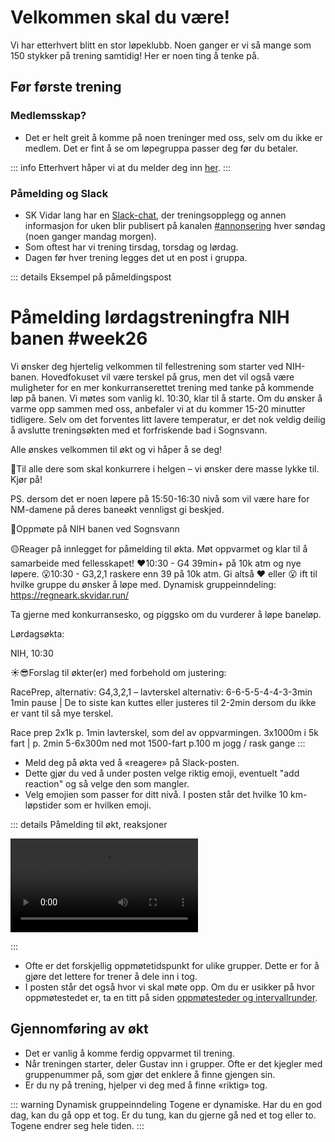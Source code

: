 # Velkommen skal du være!

Vi har etterhvert blitt en stor løpeklubb. Noen ganger er vi så mange som 150 stykker på trening samtidig! Her er noen ting å tenke på.

## Før første trening

### Medlemsskap?

* Det er helt greit å komme på noen treninger med oss, selv om du ikke er medlem. Det er fint å se om løpegruppa passer deg før du betaler.

::: info
Etterhvert håper vi at du melder deg inn [her](https://club.spond.com/landing/signup/skvidar?fbclid=IwAR1ql8u72it5s3n-UZy_hc5ZVI_6bX5mzWpLEl0cRuDvKxgB1-KsANnBoLg).
:::

### Påmelding og Slack

* SK Vidar lang har en [Slack-chat](/diverse/chat), der treningsopplegg og annen informasjon for uken blir publisert på kanalen [#annonsering](https://skvidar.slack.com/archives/C062GSYQ3C6) hver søndag (noen ganger mandag morgen).
* Som oftest har vi trening tirsdag, torsdag og lørdag.
* Dagen før hver trening legges det ut en post i gruppa.

::: details Eksempel på påmeldingspost
# Påmelding lørdagstreningfra NIH banen #week26

Vi ønsker deg hjertelig velkommen til fellestrening som starter ved NIH-banen. Hovedfokuset vil være terskel på grus, men det vil også være muligheter for en mer konkurranserettet trening med tanke på kommende løp på banen. Vi møtes som vanlig kl. 10:30, klar til å starte. Om du ønsker å varme opp sammen med oss, anbefaler vi at du kommer 15-20 minutter tidligere. Selv om det forventes litt lavere temperatur, er det nok veldig deilig å avslutte treningsøkten med et forfriskende bad i Sognsvann.

Alle ønskes velkommen til økt og vi håper å se deg!

🏁Til alle dere som skal konkurrere i helgen – vi ønsker dere masse lykke til. Kjør på!

PS. dersom det er noen løpere på 15:50-16:30 nivå som vil være hare for NM-damene på deres baneøkt vennligst gi beskjed.

🚩Oppmøte på NIH banen ved Sognsvann

🟡Reager på innlegget for påmelding til økta. Møt oppvarmet og klar til å samarbeide med fellesskapet!
❤10:30 - G4 39min+ på 10k atm og nye løpere.
😮10:30 - G3,2,1 raskere enn 39 på 10k atm. Gi altså ❤ eller 😮 ift til hvilke gruppe du ønsker å løpe med.
Dynamisk gruppeinndeling: https://regneark.skvidar.run/

Ta gjerne med konkurransesko, og piggsko om du vurderer å løpe baneløp.

Lørdagsøkta:

NIH, 10:30

☀😎Forslag til økter(er) med forbehold om justering:

RacePrep, alternativ:
G4,3,2,1 – lavterskel alternativ:
6-6-5-5-4-4-3-3min
1min pause
| De to siste kan kuttes eller justeres til 2-2min dersom du ikke er vant til så mye terskel.

Race prep
2x1k p. 1min lavterskel, som del av oppvarmingen.
3x1000m i 5k fart | p. 2min
5-6x300m ned mot 1500-fart p.100 m jogg / rask gange
:::

* Meld deg på økta ved å «reagere» på Slack-posten.
* Dette gjør du ved å under posten velge riktig emoji, eventuelt "add reaction" og så velge den som mangler.
* Velg emojien som passer for ditt nivå. I posten står det hvilke 10 km-løpstider som er hvilken emoji.

::: details Påmelding  til økt, reaksjoner

<video controls>
  <source src="/ressurser/chat/slack_oktpaamelding.mp4" type="video/mp4">
  Your browser does not support the video tag.
</video>

:::

* Ofte er det forskjellig oppmøtetidspunkt for ulike grupper. Dette er for å gjøre det lettere for trener å dele inn i tog.
* I posten står det også hvor vi skal møte opp. Om du er usikker på hvor oppmøtestedet er, ta en titt på siden [oppmøtesteder og intervallrunder](/intro/steder).

## Gjennomføring av økt

* Det er vanlig å komme ferdig oppvarmet til trening.
* Når treningen starter, deler Gustav inn i grupper. Ofte er det kjegler med gruppenummer på, som gjør det enklere å finne gjengen sin.
* Er du ny på trening, hjelper vi deg med å finne «riktig» tog.

::: warning Dynamisk gruppeinndeling
Togene er dynamiske. Har du en god dag, kan du gå opp et tog. Er du tung, kan du gjerne gå ned et tog eller to. Togene endrer seg hele tiden.
:::

